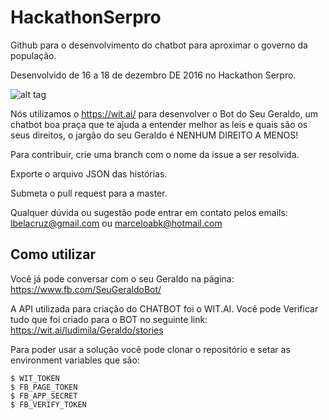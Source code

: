 # HackathonSerpro

Github para o desenvolvimento do chatbot para aproximar o governo da população.

Desenvolvido de 16 a 18 de dezembro DE 2016 no Hackathon Serpro.


![alt tag](https://github.com/ludimila/HackathonSerpro/blob/master/hack.gif)



Nós utilizamos o https://wit.ai/ para desenvolver o Bot do Seu Geraldo, um chatbot boa praça que te ajuda a entender melhor as leis e quais são os seus direitos, o jargão do seu Geraldo é NENHUM DIREITO A MENOS!


Para contribuir, crie uma branch com o nome da issue a ser resolvida.


Exporte o arquivo JSON das histórias.


Submeta o pull request para a master.

Qualquer dúvida ou sugestão pode entrar em contato pelos emails: lbelacruz@gmail.com ou marceloabk@hotmail.com

## Como utilizar

Você já pode conversar com o seu Geraldo na página:
https://www.fb.com/SeuGeraldoBot/

A API utilizada para criação do CHATBOT foi o WIT.AI. Você pode Verificar tudo que foi criado para o BOT no seguinte link:
https://wit.ai/ludimila/Geraldo/stories

Para poder usar a solução você pode clonar o repositório e setar as environment variables que são:

    $ WIT_TOKEN
    $ FB_PAGE_TOKEN
    $ FB_APP_SECRET
    $ FB_VERIFY_TOKEN
